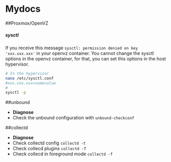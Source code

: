 Mydocs
====================

##Proxmox/OpenVZ

##### sysctl

If you receive this message `sysctl: permission denied on key 'xxx.xxx.xxx'` in your openvz container. You cannot change the sysctl options in the openvz container, for that, you can set this options in the host hypervisor. 

```bash
# In the hypervisor
nano /etc/sysctl.conf
#xxx.xxx.xxx=somevalue
#
sysctl -p
```

##unbound

  * **Diagnose**
   * Check the unbound configuration with `unbound-checkconf`

##collectd

  * **Diagnose**
   * Check collectd config `collectd -t`
   * Check collecd plugins `collectd -T`
   * Check collecd in foreground mode `collectd -f`
